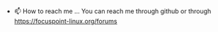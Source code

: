 - 📫 How to reach me ... You can reach me through github or through https://focuspoint-linux.org/forums

<!---
focuspointlinux/focuspointlinux is a ✨ special ✨ repository because its `README.md` (this file) appears on your GitHub profile.
You can click the Preview link to take a look at your changes.
--->
